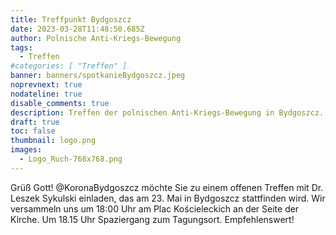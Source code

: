 ```yaml
---
title: Treffpunkt Bydgoszcz
date: 2023-03-28T11:48:50.685Z
author: Polnische Anti-Kriegs-Bewegung
tags:
  - Treffen
#categories: [ "Treffen" ]
banner: banners/spotkanieBydgoszcz.jpeg
noprevnext: true
nodateline: true
disable_comments: true
description: Treffen der polnischen Anti-Kriegs-Bewegung in Bydgoszcz.
draft: true
toc: false
thumbnail: logo.png
images:
  - Logo_Ruch-768x768.png
---
```


Grüß Gott! @KoronaBydgoszcz möchte Sie zu einem offenen Treffen mit Dr. Leszek Sykulski einladen, das am 23. Mai in Bydgoszcz stattfinden wird. Wir versammeln uns um 18:00 Uhr am Plac Kościeleckich an der Seite der Kirche. Um 18.15 Uhr Spaziergang zum Tagungsort. Empfehlenswert!